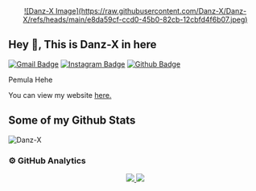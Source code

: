 <div align="center">
  <a href="#">
    ![Danz-X Image](https://raw.githubusercontent.com/Danz-X/Danz-X/refs/heads/main/e8da59cf-ccd0-45b0-82cb-12cbfd4f6b07.jpeg)
  </a>
</div>

## Hey 👋, This is Danz-X in here
[![Gmail Badge](https://img.shields.io/badge/-raditbestari345@gmail.com-c14438?style=flat&logo=Gmail&logoColor=white&link=mailto:raditbestari345@gmail.com)](mailto:raditbestari345@gmail.com) 
[![Instagram Badge](https://img.shields.io/badge/-@radityamnz-crimson?style=flat&logo=Instagram&logoColor=white&link=https://Instagram.com/radityamnz)](https://instagram.com/radityamnz) 
[![Github Badge](https://img.shields.io/badge/Danz-X-grey?style=flat&logo=github&logoColor=white&link=https://github.com/Danz-X/)](https://www.github.com/Danz-X/)  
<p align="left">Pemula Hehe</p>
<p align="left">You can view my website <a href="https://danz.xyz" target="_blank"><u>here</u>.</a></p>

## Some of my Github Stats
<p align="left"><img src="https://komarev.com/ghpvc/?username=Danz-X" alt="Danz-X" /></p>

### ⚙️  GitHub Analytics
<p align="center">
<a href="https://github.com/Danz-X">
  <img height="180em" src="https://github-readme-stats-eight-theta.vercel.app/api?username=Danz-X&show_icons=true&theme=algolia&include_all_commits=true&count_private=true"/>
  <img height="180em" src="https://github-readme-stats-eight-theta.vercel.app/api/top-langs/?username=Danz-X&layout=compact&langs_count=8&theme=algolia"/>
</a>
</p>
